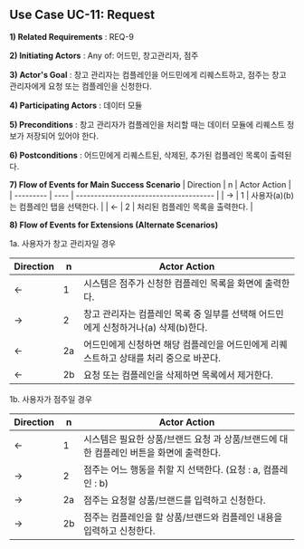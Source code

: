 ## Use Case UC-11: Request
**1) Related Requirements** : REQ-9

**2) Initiating Actors** : Any of: 어드민, 창고관리자, 점주

**3) Actor's Goal** : 창고 관리자는 컴플레인을 어드민에게 리퀘스트하고, 점주는 창고 관리자에게 요청 또는 컴플레인을 신청한다.

**4) Participating Actors** : 데이터 모듈

**5) Preconditions** : 창고 관리자가 컴플레인을 처리할 때는 데이터 모듈에 리퀘스트 정보가 저장되어 있어야 한다.

**6) Postconditions** :  어드민에게 리퀘스트된, 삭제된, 추가된 컴플레인 목록이 출력된다.

**7) Flow of Events for Main Success Scenario**
| Direction | n    | Actor Action                           |
| --------- | ---- | -------------------------------------- |
| →         | 1    | 사용자(a)(b)는 컴플레인 탭을 선택한다. |
| ←         | 2    | 처리된 컴플레인 목록을 출력한다.       |


**8) Flow of Events for Extensions (Alternate Scenarios)**

1a. 사용자가 창고 관리자일 경우

| Direction | n    | Actor Action                                                 |
| --------- | ---- | ------------------------------------------------------------ |
| ←         | 1    | 시스템은 점주가 신청한 컴플레인 목록을 화면에 출력한다.      |
| →         | 2    | 창고 관리자는 컴플레인 목록 중 일부를 선택해 어드민에게 신청하거나(a) 삭제(b)한다. |
| ←         | 2a   | 어드민에게 신청하면 해당 컴플레인을 어드민에게 리퀘스트하고 상태를 처리 중으로 바꾼다. |
| ←         | 2b   | 요청 또는 컴플레인을 삭제하면 목록에서 제거한다.             |

1b. 사용자가 점주일 경우

| Direction | n    | Actor Action                                                 |
| --------- | ---- | ------------------------------------------------------------ |
| ←         | 1    | 시스템은 필요한 상품/브랜드 요청 과 상품/브랜드에 대한 컴플레인 버튼을 화면에 출력한다. |
| →         | 2    | 점주는 어느 행동을 취할 지 선택한다. (요청 : a, 컴플레인 : b) |
| →         | 2a   | 점주는 요청할 상품/브랜드를 입력하고 신청한다.               |
| →         | 2b   | 점주는 컴플레인을 할 상품/브랜드와 컴플레인 내용을 입력하고 신청한다. |